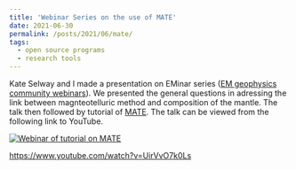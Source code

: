 ```yaml
---
title: 'Webinar Series on the use of MATE'
date: 2021-06-30
permalink: /posts/2021/06/mate/
tags:
  - open source programs
  - research tools
---
```


Kate Selway and I made a presentation on EMinar series (<a href="https://www.mtnet.info/EMinars/EMinars.html">EM geophysics community webinars</a>). We presented the general questions in adressing the link between magnteotelluric method and composition of the mantle. The talk then followed by tutorial of <a href="https://github.com/sinanozaydin/MATE">MATE</a>. The talk can be viewed from the following link to YouTube.

[![Webinar of tutorial on MATE](https://img.youtube.com/vi/UirVvO7k0Ls/0.jpg)](https://www.youtube.com/watch?v=UirVvO7k0Ls)

<a href="https://www.youtube.com/watch?v=UirVvO7k0Ls">https://www.youtube.com/watch?v=UirVvO7k0Ls</a>
